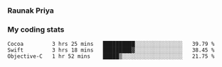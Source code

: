 ### Raunak Priya

### My coding stats

<!--START_SECTION:waka-->
```text
Cocoa         3 hrs 25 mins   ██████████░░░░░░░░░░░░░░░   39.79 % 
Swift         3 hrs 18 mins   █████████▓░░░░░░░░░░░░░░░   38.45 % 
Objective-C   1 hr 52 mins    █████▒░░░░░░░░░░░░░░░░░░░   21.75 % 
```
<!--END_SECTION:waka-->
